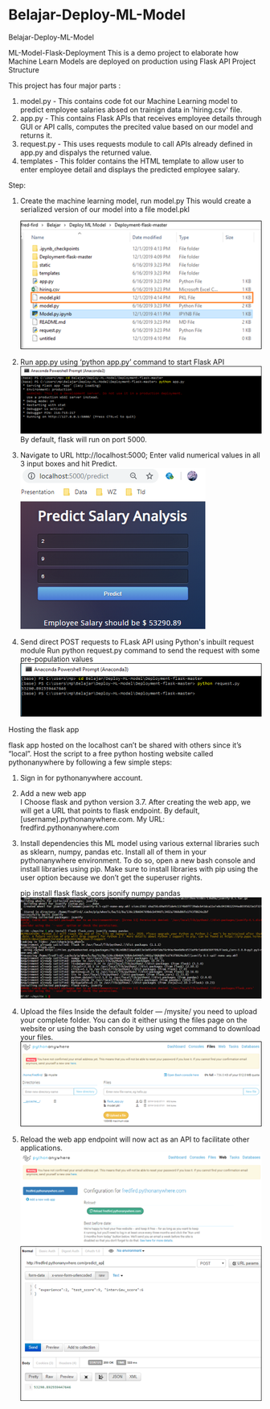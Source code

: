# Belajar-Deploy-ML-Model
Belajar-Deploy-ML-Model

ML-Model-Flask-Deployment
This is a demo project to elaborate how Machine Learn Models are deployed on production using Flask API
Project Structure

This project has four major parts :
1. model.py - This contains code fot our Machine Learning model to predict employee salaries absed on trainign data in 'hiring.csv' file.
2. app.py - This contains Flask APIs that receives employee details through GUI or API calls, computes the precited value based on our model and returns it.
3. request.py - This uses requests module to call APIs already defined in app.py and dispalys the returned value.
4. templates - This folder contains the HTML template to allow user to enter employee detail and displays the predicted employee salary.

Step:
1. Create the machine learning model, run model.py
    This would create a serialized version of our model into a file model.pkl
    
    ![picture](https://github.com/Fredfird/Belajar-Deploy-ML-Model/blob/master/model.png)
2. Run app.py using ‘python app.py’ command to start Flask API
    ![picture](https://github.com/Fredfird/Belajar-Deploy-ML-Model/blob/master/run%20app.png)
    By default, flask will run on port 5000.
3. Navigate to URL http://localhost:5000; Enter valid numerical values in all 3 input boxes     and hit Predict.
    ![picture](https://github.com/Fredfird/Belajar-Deploy-ML-Model/blob/master/locallhost.png)
4. Send direct POST requests to FLask API using Python's inbuilt request module 
    Run python request.py command to send the request with some pre-population values
    ![picture](https://github.com/Fredfird/Belajar-Deploy-ML-Model/blob/master/run_request.png)
    
Hosting the flask app

flask app hosted on the localhost can’t be shared with others since it’s “local”. Host the script to a free python hosting website called pythonanywhere by following a few simple steps:
1. Sign in for pythonanywhere account.
2. Add a new web app\
    I Choose flask and python version 3.7. After creating the web app, we will get a URL that points to flask endpoint. By default,         [username].pythonanywhere.com. My URL: fredfird.pythonanywhere.com
3. Install dependencies
    this ML model using various external libraries such as sklearn, numpy, pandas etc. Install all of them in your pythonanywhere           environment. To do so, open a new bash console and install libraries using pip. Make sure to install libraries with pip using           the user option because we don’t get the superuser rights.
    
    pip install flask flask_cors jsonify numpy pandas
    ![picture](https://github.com/Fredfird/Belajar-Deploy-ML-Model/blob/master/install%20library.PNG)
4. Upload the files
    Inside the default folder — /mysite/ you need to upload your complete folder. You can do it either using the files page on the           website or using the bash console by using wget command to download your files.
    ![picture](https://github.com/Fredfird/Belajar-Deploy-ML-Model/blob/master/upload.png) 
5. Reload the web app
   endpoint will now act as an API to facilitate other applications.
   ![picture](https://github.com/Fredfird/Belajar-Deploy-ML-Model/blob/master/reload.PNG)
   ![picture](https://github.com/Fredfird/Belajar-Deploy-ML-Model/blob/master/respond.png)


       





